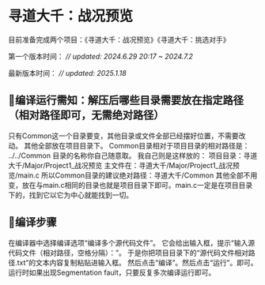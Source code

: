 # 寻道大千：战况预览
目前准备完成两个项目：《寻道大千：战况预览》《寻道大千：挑选对手》

第一个版本时间：
_// updated: 2024.6.29 20:17 ~ 2024.7.2_

最新版本时间：
_// updated: 2025.1.18_

## 📖编译运行需知：解压后哪些目录需要放在指定路径（相对路径即可，无需绝对路径）
只有Common这一个目录要变，其他目录或文件全部已经摆好位置，不需要改动。
其他全部放在项目目录下。
Common目录相对于项目目录的相对路径是：
../../Common
目录的名称你自己随意取。
我自己则是这样放的：
项目目录：寻道大千/Major/Project1_战况预览
主文件在：寻道大千/Major/Project1_战况预览/main.c
所以Common目录的建议绝对路径：寻道大千/Common
其他全部不用变，放在与main.c相同的目录也就是项目目录下即可。main.c一定是在项目目录下的，找到它以它为中心就能找到一切。

## 📖编译步骤
在编译器中选择编译选项“编译多个源代码文件”。
它会给出输入框，提示“输入源代码文件（相对路径，空格分隔）：”。
于是你把项目目录下的“源代码文件相对路径.txt”的文本内容复制粘贴进输入框。
然后点击“编译”。然后点击“运行”。即可。
运行时如果出现Segmentation fault，只要反复多次编译运行即可。
